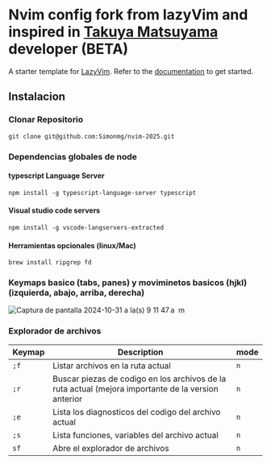 # Nvim config fork from lazyVim and inspired in [Takuya Matsuyama](https://www.devas.life/) developer (BETA)

A starter template for [LazyVim](https://github.com/LazyVim/LazyVim).
Refer to the [documentation](https://lazyvim.github.io/installation) to get started.

## Instalacion

### Clonar Repositorio
``` git clone git@github.com:Simonmg/nvim-2025.git ```

### Dependencias globales de node

#### typescript Language Server
``` npm install -g typescript-language-server typescript ```
#### Visual studio code servers
``` npm install -g vscode-langservers-extracted ```
#### Herramientas opcionales (linux/Mac)
``` brew install ripgrep fd ```

### Keymaps basico (tabs, panes) y moviminetos basicos (hjkl) (izquierda, abajo, arriba, derecha)
![Captura de pantalla 2024-10-31 a la(s) 9 11 47 a  m](https://github.com/user-attachments/assets/67cccae5-dec6-4fed-ad7a-d0681f15cc26)

### Explorador de archivos
| Keymap   | Description                                                                                         | mode    |
|----------|-----------------------------------------------------------------------------------------------------|---------|
| ```;f``` | Listar archivos en la ruta actual                                                                   | ```n``` |
| ```;r``` | Buscar piezas de codigo en los archivos de la ruta actual (mejora importante de la version anterior | ```n``` |
| ```;e``` | Lista los diagnosticos del codigo del archivo actual                                                | ```n``` |
| ```;s``` | Lista funciones, variables del archivo actual                                                       | ```n``` |
| ```sf``` | Abre el explorador de archivos                                                                      | ```n``` |
